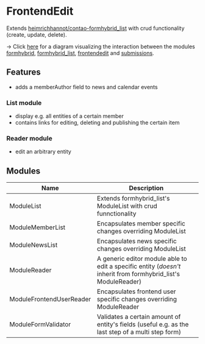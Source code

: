 # FrontendEdit

Extends [heimrichhannot/contao-formhybrid_list](https://github.com/heimrichhannot/contao-formhybrid_list) with crud functionality (create, update, delete).

-> Click [here](docs/formhybrid.png) for a diagram visualizing the interaction between the modules [formhybrid](https://github.com/heimrichhannot/contao-formhybrid), [formhybrid_list](https://github.com/heimrichhannot/contao-formhybrid_list), [frontendedit](https://github.com/heimrichhannot/contao-frontendedit) and [submissions](https://github.com/heimrichhannot/contao-submissions).

## Features

- adds a memberAuthor field to news and calendar events

### List module

- display e.g. all entities of a certain member
- contains links for editing, deleting and publishing the certain item

### Reader module
- edit an arbitrary entity

## Modules

Name | Description
---- | -----------
ModuleList | Extends formhybrid_list's ModuleList with crud funnctionality
ModuleMemberList | Encapsulates member specific changes overriding ModuleList
ModuleNewsList | Encapsulates news specific changes overriding ModuleList
ModuleReader | A generic editor module able to edit a specific entity (_doesn't_ inherit from formhybrid_list's ModuleReader)
ModuleFrontendUserReader | Encapsulates frontend user specific changes overriding ModuleReader
ModuleFormValidator | Validates a certain amount of entity's fields (useful e.g. as the last step of a multi step form)